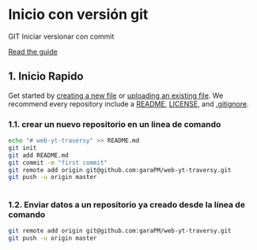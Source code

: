 # Inicio con versión git

GIT Iniciar versionar con commit

[Read the guide](https://guides.github.com/activities/hello-world/)

## 1. Inicio Rapido

Get started by [creating a new file](https://github.com/garaPM/web-yt-traversy/new/master) or [uploading an existing file](https://github.com/garaPM/web-yt-traversy/upload). We recommend every repository include a [README](https://github.com/garaPM/web-yt-traversy/new/master?readme=1), [LICENSE](https://github.com/garaPM/web-yt-traversy/new/master?filename=LICENSE.md), and [.gitignore](https://github.com/garaPM/web-yt-traversy/new/master?filename=.gitignore).

### 1.1. crear un nuevo repositorio en un linea de comando

```sh
echo "# web-yt-traversy" >> README.md
git init
git add README.md
git commit -m "first commit"
git remote add origin git@github.com:garaPM/web-yt-traversy.git
git push -u origin master
                
```

### 1.2. Enviar datos a un repositorio ya creado desde la línea de comando

```sh
git remote add origin git@github.com:garaPM/web-yt-traversy.git
git push -u origin master
```